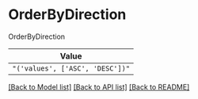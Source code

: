 # OrderByDirection

OrderByDirection

| **Value** |
| --------- |
| `"('values', ['ASC', 'DESC'])"` |


[[Back to Model list]](../../../README.md#models-v2-link) [[Back to API list]](../../../README.md#documentation-for-api-endpoints) [[Back to README]](../../../README.md)
